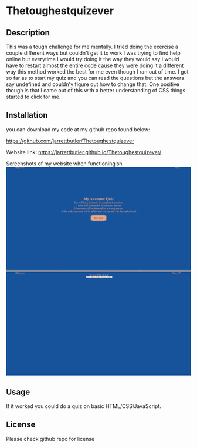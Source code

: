 # Thetoughestquizever

## Description
This was a tough challenge for me mentally. I tried doing the exercise a couple different ways but couldn't get it to work I was trying to find help online but everytime I would try doing it the way they would say I would have to restart almost the entire code cause they were doing it a different way this method worked the best for me even though I ran out of time. I got so far as to start my quiz and you can read the questions but the answers say undefined and couldn'y figure out how to change that. One positive though is that I came out of this with a better understanding of CSS things started to click for me.

## Installation

you can download my code at my github repo found below:

https://github.com/jarrettbutler/Thetoughestquizever

Website link:
https://jarrettbutler.github.io/Thetoughestquizever/

Screenshots of my website when functioningish
<img src="./assets/images/Screenshot.jpg" alt="My awesome start screen">
<img src="./assets/images/Screenshot2.jpg" alt="My awesome start screen">

## Usage
If it worked you could do a quiz on basic HTML/CSS/JavaScript.

## License
Please check github repo for license
